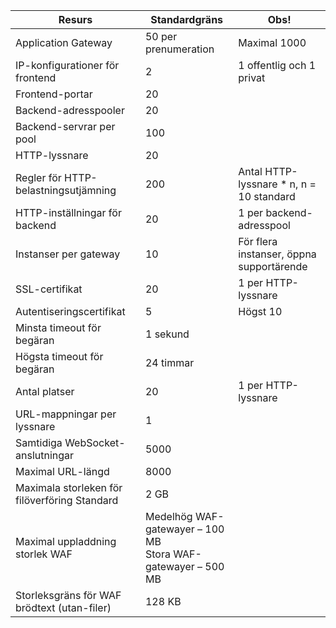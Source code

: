 | Resurs | Standardgräns | Obs! |
| --- | --- | --- |
| Application Gateway |50 per prenumeration | Maximal 1000 |
| IP-konfigurationer för frontend |2 |1 offentlig och 1 privat |
| Frontend-portar |20 | |
| Backend-adresspooler |20 | |
| Backend-servrar per pool |100 | |
| HTTP-lyssnare |20 | |
| Regler för HTTP-belastningsutjämning |200 |Antal HTTP-lyssnare * n, n = 10 standard |
| HTTP-inställningar för backend |20 |1 per backend-adresspool |
| Instanser per gateway |10 | För flera instanser, öppna supportärende |
| SSL-certifikat |20 |1 per HTTP-lyssnare |
| Autentiseringscertifikat |5 | Högst 10 |
| Minsta timeout för begäran |1 sekund | |
| Högsta timeout för begäran |24 timmar | |
| Antal platser |20 |1 per HTTP-lyssnare |
| URL-mappningar per lyssnare |1 | |
| Samtidiga WebSocket-anslutningar |5000| |
|Maximal URL-längd|8000|
| Maximala storleken för filöverföring Standard |2 GB | |
| Maximal uppladdning storlek WAF |Medelhög WAF-gatewayer – 100 MB<br>Stora WAF-gatewayer – 500 MB| |
|Storleksgräns för WAF brödtext (utan-filer)|128 KB|

